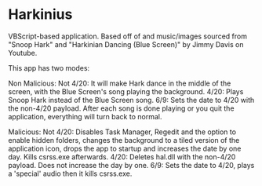 # Harkinius

VBScript-based application. Based off of and music/images sourced from "Snoop Hark" and "Harkinian Dancing (Blue Screen)" by Jimmy Davis on Youtube.

This app has two modes:

Non Malicious:
Not 4/20: It will make Hark dance in the middle of the screen, with the Blue Screen's song playing the background.
4/20: Plays Snoop Hark instead of the Blue Screen song.
6/9: Sets the date to 4/20 with the non-4/20 payload.
After each song is done playing or you quit the application, everything will turn back to normal.

Malicious:
Not 4/20: Disables Task Manager, Regedit and the option to enable hidden folders, changes the background to a tiled version of the application icon, drops the app to startup and increases the date by one day. Kills csrss.exe afterwards.
4/20: Deletes hal.dll with the non-4/20 payload. Does not increase the day by one.
6/9: Sets the date to 4/20, plays a 'special' audio then it kills csrss.exe.
